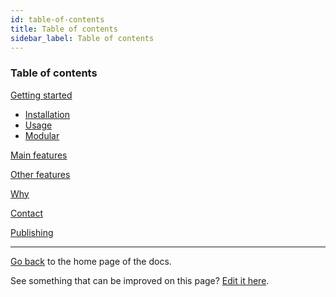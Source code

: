 ```yaml
---
id: table-of-contents
title: Table of contents
sidebar_label: Table of contents
---
```


### Table of contents

[Getting started](#getting-started)

- [Installation](#installation)
- [Usage](#usage)
- [Modular](#modular)

[Main features](MainFeatures.md)

[Other features](OtherFeatures.md)

[Why](Why.md)

[Contact](Contact.md)

[Publishing](Publishing.md)

---

[Go back](Home.md) to the home page of the docs.

See something that can be improved on this page? [Edit it here](https://github.com/tasitlabs/tasit-sdk/blob/develop/packages/docs/docs/TableOfContents.md).
